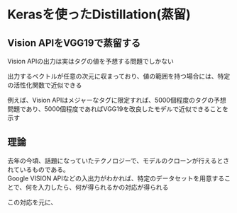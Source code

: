 # Kerasを使ったDistillation(蒸留)

## Vision APIをVGG19で蒸留する
Vision APIの出力は実はタグの値を予想する問題でしかない 

出力するベクトルが任意の次元に収まっており、値の範囲を持つ場合には、特定の活性化関数で近似できる  

例えば、Vision APIはメジャーなタグに限定すれば、5000個程度のタグの予想問題であり、5000個程度であればVGG19を改良したモデルで近似できることを示す  

## 理論
去年の今頃、話題になっていたテクノロジーで、モデルのクローンが行えるとされているものである。  
Google VISION APIなどの入出力がわかれば、特定のデータセットを用意することで、何を入力したら、何が得られるかの対応が得られる 

この対応を元に、
